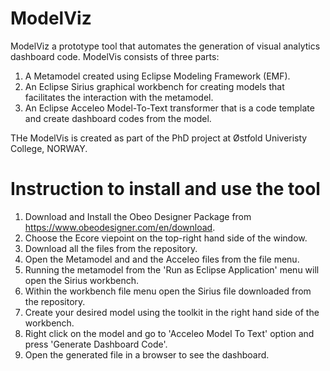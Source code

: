 # ModelViz
ModelViz a prototype tool that automates the generation of visual analytics dashboard code. ModelVis consists of three parts:
1. A Metamodel created using Eclipse Modeling Framework (EMF).
2. An Eclipse Sirius graphical workbench for creating models that facilitates the interaction with the metamodel.
3. An Eclipse Acceleo Model-To-Text transformer that is a code template and create dashboard codes from the model.

THe ModelVis is created as part of the PhD project at Østfold Univeristy College, NORWAY.

# Instruction to install and use the tool
1. Download and Install the Obeo Designer Package from https://www.obeodesigner.com/en/download.
2. Choose the Ecore viepoint on the top-right hand side of the window.
3. Download all the files from the repository.
4. Open the Metamodel and and the Acceleo files from the file menu.
5. Running the metamodel from the 'Run as Eclipse Application' menu will open the Sirius workbench.
6. Within the workbench file menu open the Sirius file downloaded from the repository.
7. Create your desired model using the toolkit in the right hand side of the workbench.
8. Right click on the model and go to 'Acceleo Model To Text' option and press 'Generate Dashboard Code'.
9. Open the generated file in a browser to see the dashboard.
